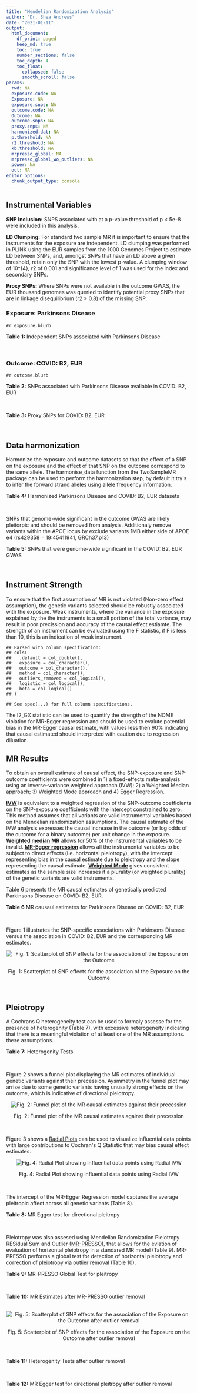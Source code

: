 ```yaml
---
title: "Mendelian Randomization Analysis"
author: "Dr. Shea Andrews"
date: "2021-01-11"
output:
  html_document:
    df_print: paged
    keep_md: true
    toc: true
    number_sections: false
    toc_depth: 4
    toc_float:
      collapsed: false
      smooth_scroll: false
params:
  rwd: NA
  exposure.code: NA
  Exposure: NA
  exposure.snps: NA
  outcome.code: NA
  Outcome: NA
  outcome.snps: NA
  proxy.snps: NA
  harmonized.dat: NA
  p.threshold: NA
  r2.threshold: NA
  kb.threshold: NA
  mrpresso_global: NA
  mrpresso_global_wo_outliers: NA
  power: NA
  out: NA
editor_options:
  chunk_output_type: console
---
```







## Instrumental Variables
**SNP Inclusion:** SNPS associated with at a p-value threshold of p < 5e-8 were included in this analysis.
<br>

**LD Clumping:** For standard two sample MR it is important to ensure that the instruments for the exposure are independent. LD clumping was performed in PLINK using the EUR samples from the 1000 Genomes Project to estimate LD between SNPs, and, amongst SNPs that have an LD above a given threshold, retain only the SNP with the lowest p-value. A clumping window of 10^{4}, r2 of 0.001 and significance level of 1 was used for the index and secondary SNPs.
<br>

**Proxy SNPs:** Where SNPs were not available in the outcome GWAS, the EUR thousand genomes was queried to identify potential proxy SNPs that are in linkage disequilibrium (r2 > 0.8) of the missing SNP.
<br>

### Exposure: Parkinsons Disease
`#r exposure.blurb`
<br>

**Table 1:** Independent SNPs associated with Parkinsons Disease
<div data-pagedtable="false">
  <script data-pagedtable-source type="application/json">
{"columns":[{"label":["SNP"],"name":[1],"type":["chr"],"align":["left"]},{"label":["CHROM"],"name":[2],"type":["dbl"],"align":["right"]},{"label":["POS"],"name":[3],"type":["dbl"],"align":["right"]},{"label":["REF"],"name":[4],"type":["chr"],"align":["left"]},{"label":["ALT"],"name":[5],"type":["chr"],"align":["left"]},{"label":["AF"],"name":[6],"type":["dbl"],"align":["right"]},{"label":["BETA"],"name":[7],"type":["dbl"],"align":["right"]},{"label":["SE"],"name":[8],"type":["dbl"],"align":["right"]},{"label":["Z"],"name":[9],"type":["dbl"],"align":["right"]},{"label":["P"],"name":[10],"type":["dbl"],"align":["right"]},{"label":["N"],"name":[11],"type":["dbl"],"align":["right"]},{"label":["TRAIT"],"name":[12],"type":["chr"],"align":["left"]}],"data":[{"1":"rs35749011","2":"1","3":"155135036","4":"G","5":"A","6":"0.0191","7":"0.7508","8":"0.0659","9":"11.393020","10":"5.022e-30","11":"482730","12":"parkinsons_disease"},{"1":"rs823106","2":"1","3":"205656453","4":"G","5":"C","6":"0.8488","7":"-0.1492","8":"0.0239","9":"-6.242678","10":"4.100e-10","11":"482730","12":"parkinsons_disease"},{"1":"rs4488803","2":"3","3":"58218352","4":"G","5":"A","6":"0.3746","7":"-0.1136","8":"0.0199","9":"-5.708543","10":"1.076e-08","11":"482730","12":"parkinsons_disease"},{"1":"rs34311866","2":"4","3":"951947","4":"T","5":"C","6":"0.1958","7":"0.2272","8":"0.0231","9":"9.835500","10":"7.974e-23","11":"482730","12":"parkinsons_disease"},{"1":"rs4698412","2":"4","3":"15737348","4":"G","5":"A","6":"0.5530","7":"0.1258","8":"0.0168","9":"7.488095","10":"7.049e-14","11":"482730","12":"parkinsons_disease"},{"1":"rs7695720","2":"4","3":"77183300","4":"A","5":"C","6":"0.2091","7":"-0.1255","8":"0.0208","9":"-6.033650","10":"1.528e-09","11":"482730","12":"parkinsons_disease"},{"1":"rs356203","2":"4","3":"90666041","4":"C","5":"T","6":"0.6169","7":"-0.2398","8":"0.0178","9":"-13.471910","10":"3.007e-41","11":"482730","12":"parkinsons_disease"},{"1":"rs75646569","2":"5","3":"60345424","4":"T","5":"G","6":"0.1117","7":"0.1916","8":"0.0266","9":"7.203010","10":"5.618e-13","11":"482730","12":"parkinsons_disease"},{"1":"rs35265698","2":"6","3":"32561334","4":"C","5":"G","6":"0.1547","7":"-0.2000","8":"0.0303","9":"-6.600660","10":"3.927e-11","11":"480593","12":"parkinsons_disease"},{"1":"rs858295","2":"7","3":"23245569","4":"A","5":"G","6":"0.3947","7":"-0.1039","8":"0.0176","9":"-5.903410","10":"3.831e-09","11":"482730","12":"parkinsons_disease"},{"1":"rs620490","2":"8","3":"16697579","4":"T","5":"G","6":"0.2762","7":"-0.1174","8":"0.0190","9":"-6.178950","10":"6.456e-10","11":"482730","12":"parkinsons_disease"},{"1":"rs144814361","2":"10","3":"121410917","4":"C","5":"T","6":"0.0174","7":"0.4411","8":"0.0680","9":"6.486765","10":"9.065e-11","11":"482730","12":"parkinsons_disease"},{"1":"rs75505347","2":"12","3":"40885549","4":"C","5":"T","6":"0.0195","7":"0.3917","8":"0.0674","9":"5.811573","10":"6.117e-09","11":"482730","12":"parkinsons_disease"},{"1":"rs10847864","2":"12","3":"123326598","4":"G","5":"T","6":"0.3625","7":"0.1274","8":"0.0179","9":"7.117318","10":"9.812e-13","11":"482730","12":"parkinsons_disease"},{"1":"rs4774417","2":"15","3":"61993702","4":"G","5":"A","6":"0.7397","7":"0.1052","8":"0.0192","9":"5.479167","10":"4.626e-08","11":"482730","12":"parkinsons_disease"},{"1":"rs12934900","2":"16","3":"30923602","4":"A","5":"T","6":"0.6571","7":"0.1215","8":"0.0184","9":"6.603260","10":"4.331e-11","11":"482730","12":"parkinsons_disease"},{"1":"rs4566208","2":"17","3":"16010920","4":"A","5":"G","6":"0.5659","7":"-0.0957","8":"0.0174","9":"-5.500000","10":"3.884e-08","11":"482730","12":"parkinsons_disease"},{"1":"rs58879558","2":"17","3":"44095467","4":"T","5":"C","6":"0.2229","7":"-0.2383","8":"0.0250","9":"-9.532000","10":"1.363e-21","11":"482730","12":"parkinsons_disease"},{"1":"rs4588066","2":"18","3":"40672964","4":"G","5":"A","6":"0.3260","7":"0.1046","8":"0.0178","9":"5.876404","10":"4.453e-09","11":"482730","12":"parkinsons_disease"}],"options":{"columns":{"min":{},"max":[10]},"rows":{"min":[10],"max":[10]},"pages":{}}}
  </script>
</div>
<br>

### Outcome: COVID: B2, EUR
`#r outcome.blurb`
<br>

**Table 2:** SNPs associated with Parkinsons Disease avaliable in COVID: B2, EUR
<div data-pagedtable="false">
  <script data-pagedtable-source type="application/json">
{"columns":[{"label":["SNP"],"name":[1],"type":["chr"],"align":["left"]},{"label":["CHROM"],"name":[2],"type":["dbl"],"align":["right"]},{"label":["POS"],"name":[3],"type":["dbl"],"align":["right"]},{"label":["REF"],"name":[4],"type":["chr"],"align":["left"]},{"label":["ALT"],"name":[5],"type":["chr"],"align":["left"]},{"label":["AF"],"name":[6],"type":["dbl"],"align":["right"]},{"label":["BETA"],"name":[7],"type":["dbl"],"align":["right"]},{"label":["SE"],"name":[8],"type":["dbl"],"align":["right"]},{"label":["Z"],"name":[9],"type":["dbl"],"align":["right"]},{"label":["P"],"name":[10],"type":["dbl"],"align":["right"]},{"label":["N"],"name":[11],"type":["dbl"],"align":["right"]},{"label":["TRAIT"],"name":[12],"type":["chr"],"align":["left"]}],"data":[{"1":"rs35749011","2":"1","3":"155135036","4":"G","5":"A","6":"0.01338","7":"0.0121030","8":"0.086699","9":"0.1395979","10":"8.890e-01","11":"1622735","12":"COVID_B2__EUR"},{"1":"rs823106","2":"1","3":"205656453","4":"G","5":"C","6":"0.86340","7":"-0.0322630","8":"0.024334","9":"-1.3258404","10":"1.849e-01","11":"1887658","12":"COVID_B2__EUR"},{"1":"rs4488803","2":"3","3":"58218352","4":"G","5":"A","6":"0.40440","7":"0.0110790","8":"0.019751","9":"0.5609336","10":"5.748e-01","11":"1876981","12":"COVID_B2__EUR"},{"1":"rs34311866","2":"4","3":"951947","4":"T","5":"C","6":"0.19460","7":"0.0415090","8":"0.022869","9":"1.8150772","10":"6.951e-02","11":"1887658","12":"COVID_B2__EUR"},{"1":"rs4698412","2":"4","3":"15737348","4":"G","5":"A","6":"0.55280","7":"0.0035500","8":"0.017580","9":"0.2019340","10":"8.400e-01","11":"1887037","12":"COVID_B2__EUR"},{"1":"rs7695720","2":"4","3":"77183300","4":"A","5":"C","6":"0.20840","7":"-0.0632540","8":"0.023735","9":"-2.6650095","10":"7.699e-03","11":"1876989","12":"COVID_B2__EUR"},{"1":"rs356203","2":"4","3":"90666041","4":"C","5":"T","6":"0.63270","7":"0.0043166","8":"0.018069","9":"0.2388953","10":"8.112e-01","11":"1887045","12":"COVID_B2__EUR"},{"1":"rs75646569","2":"5","3":"60345424","4":"T","5":"G","6":"0.10590","7":"0.0100510","8":"0.027989","9":"0.3591054","10":"7.195e-01","11":"1887658","12":"COVID_B2__EUR"},{"1":"rs35265698","2":"6","3":"32561334","4":"C","5":"G","6":"0.17170","7":"-0.0479660","8":"0.024382","9":"-1.9672709","10":"4.916e-02","11":"1691229","12":"COVID_B2__EUR"},{"1":"rs858295","2":"7","3":"23245569","4":"A","5":"G","6":"0.39270","7":"-0.0057545","8":"0.017942","9":"-0.3207279","10":"7.484e-01","11":"1887037","12":"COVID_B2__EUR"},{"1":"rs620490","2":"8","3":"16697579","4":"T","5":"G","6":"0.29150","7":"-0.0176170","8":"0.019587","9":"-0.8994231","10":"3.684e-01","11":"1886424","12":"COVID_B2__EUR"},{"1":"rs144814361","2":"10","3":"121410917","4":"C","5":"T","6":"0.01592","7":"-0.0745590","8":"0.083869","9":"-0.8889935","10":"3.740e-01","11":"1855205","12":"COVID_B2__EUR"},{"1":"rs75505347","2":"12","3":"40885549","4":"C","5":"T","6":"0.01889","7":"0.0414750","8":"0.063875","9":"0.6493151","10":"5.161e-01","11":"1887045","12":"COVID_B2__EUR"},{"1":"rs10847864","2":"12","3":"123326598","4":"G","5":"T","6":"0.33920","7":"0.0033181","8":"0.022559","9":"0.1470854","10":"8.831e-01","11":"1582360","12":"COVID_B2__EUR"},{"1":"rs4774417","2":"15","3":"61993702","4":"G","5":"A","6":"0.70880","7":"0.0223810","8":"0.022177","9":"1.0091987","10":"3.129e-01","11":"1874986","12":"COVID_B2__EUR"},{"1":"rs12934900","2":"16","3":"30923602","4":"A","5":"T","6":"0.63320","7":"0.0043542","8":"0.019891","9":"0.2189030","10":"8.267e-01","11":"1877602","12":"COVID_B2__EUR"},{"1":"rs4566208","2":"17","3":"16010920","4":"A","5":"G","6":"0.55460","7":"0.0253460","8":"0.018995","9":"1.3343511","10":"1.821e-01","11":"1204013","12":"COVID_B2__EUR"},{"1":"rs58879558","2":"17","3":"44095467","4":"T","5":"C","6":"0.21360","7":"-0.1078600","8":"0.020895","9":"-5.1620005","10":"2.442e-07","11":"1648947","12":"COVID_B2__EUR"},{"1":"rs4588066","2":"18","3":"40672964","4":"G","5":"A","6":"0.33040","7":"-0.0119280","8":"0.018597","9":"-0.6413938","10":"5.213e-01","11":"1887658","12":"COVID_B2__EUR"}],"options":{"columns":{"min":{},"max":[10]},"rows":{"min":[10],"max":[10]},"pages":{}}}
  </script>
</div>
<br>

**Table 3:** Proxy SNPs for COVID: B2, EUR
<div data-pagedtable="false">
  <script data-pagedtable-source type="application/json">
{"columns":[{"label":["proxy.outcome"],"name":[1],"type":["lgl"],"align":["right"]},{"label":["target_snp"],"name":[2],"type":["lgl"],"align":["right"]},{"label":["proxy_snp"],"name":[3],"type":["lgl"],"align":["right"]},{"label":["ld.r2"],"name":[4],"type":["lgl"],"align":["right"]},{"label":["Dprime"],"name":[5],"type":["lgl"],"align":["right"]},{"label":["ref.proxy"],"name":[6],"type":["lgl"],"align":["right"]},{"label":["alt.proxy"],"name":[7],"type":["lgl"],"align":["right"]},{"label":["CHROM"],"name":[8],"type":["lgl"],"align":["right"]},{"label":["POS"],"name":[9],"type":["lgl"],"align":["right"]},{"label":["ALT.proxy"],"name":[10],"type":["lgl"],"align":["right"]},{"label":["REF.proxy"],"name":[11],"type":["lgl"],"align":["right"]},{"label":["AF"],"name":[12],"type":["lgl"],"align":["right"]},{"label":["BETA"],"name":[13],"type":["lgl"],"align":["right"]},{"label":["SE"],"name":[14],"type":["lgl"],"align":["right"]},{"label":["P"],"name":[15],"type":["lgl"],"align":["right"]},{"label":["N"],"name":[16],"type":["lgl"],"align":["right"]},{"label":["ref"],"name":[17],"type":["lgl"],"align":["right"]},{"label":["alt"],"name":[18],"type":["lgl"],"align":["right"]},{"label":["ALT"],"name":[19],"type":["lgl"],"align":["right"]},{"label":["REF"],"name":[20],"type":["lgl"],"align":["right"]},{"label":["PHASE"],"name":[21],"type":["lgl"],"align":["right"]}],"data":[{"1":"NA","2":"NA","3":"NA","4":"NA","5":"NA","6":"NA","7":"NA","8":"NA","9":"NA","10":"NA","11":"NA","12":"NA","13":"NA","14":"NA","15":"NA","16":"NA","17":"NA","18":"NA","19":"NA","20":"NA","21":"NA"}],"options":{"columns":{"min":{},"max":[10]},"rows":{"min":[10],"max":[10]},"pages":{}}}
  </script>
</div>
<br>

## Data harmonization
Harmonize the exposure and outcome datasets so that the effect of a SNP on the exposure and the effect of that SNP on the outcome correspond to the same allele. The harmonise_data function from the TwoSampleMR package can be used to perform the harmonization step, by default it try's to infer the forward strand alleles using allele frequency information.
<br>

**Table 4:** Harmonized Parkinsons Disease and COVID: B2, EUR datasets
<div data-pagedtable="false">
  <script data-pagedtable-source type="application/json">
{"columns":[{"label":["SNP"],"name":[1],"type":["chr"],"align":["left"]},{"label":["effect_allele.exposure"],"name":[2],"type":["chr"],"align":["left"]},{"label":["other_allele.exposure"],"name":[3],"type":["chr"],"align":["left"]},{"label":["effect_allele.outcome"],"name":[4],"type":["chr"],"align":["left"]},{"label":["other_allele.outcome"],"name":[5],"type":["chr"],"align":["left"]},{"label":["beta.exposure"],"name":[6],"type":["dbl"],"align":["right"]},{"label":["beta.outcome"],"name":[7],"type":["dbl"],"align":["right"]},{"label":["eaf.exposure"],"name":[8],"type":["dbl"],"align":["right"]},{"label":["eaf.outcome"],"name":[9],"type":["dbl"],"align":["right"]},{"label":["remove"],"name":[10],"type":["lgl"],"align":["right"]},{"label":["palindromic"],"name":[11],"type":["lgl"],"align":["right"]},{"label":["ambiguous"],"name":[12],"type":["lgl"],"align":["right"]},{"label":["id.outcome"],"name":[13],"type":["chr"],"align":["left"]},{"label":["chr.outcome"],"name":[14],"type":["dbl"],"align":["right"]},{"label":["pos.outcome"],"name":[15],"type":["dbl"],"align":["right"]},{"label":["se.outcome"],"name":[16],"type":["dbl"],"align":["right"]},{"label":["z.outcome"],"name":[17],"type":["dbl"],"align":["right"]},{"label":["pval.outcome"],"name":[18],"type":["dbl"],"align":["right"]},{"label":["samplesize.outcome"],"name":[19],"type":["dbl"],"align":["right"]},{"label":["outcome"],"name":[20],"type":["chr"],"align":["left"]},{"label":["mr_keep.outcome"],"name":[21],"type":["lgl"],"align":["right"]},{"label":["pval_origin.outcome"],"name":[22],"type":["chr"],"align":["left"]},{"label":["chr.exposure"],"name":[23],"type":["dbl"],"align":["right"]},{"label":["pos.exposure"],"name":[24],"type":["dbl"],"align":["right"]},{"label":["se.exposure"],"name":[25],"type":["dbl"],"align":["right"]},{"label":["z.exposure"],"name":[26],"type":["dbl"],"align":["right"]},{"label":["pval.exposure"],"name":[27],"type":["dbl"],"align":["right"]},{"label":["samplesize.exposure"],"name":[28],"type":["dbl"],"align":["right"]},{"label":["exposure"],"name":[29],"type":["chr"],"align":["left"]},{"label":["mr_keep.exposure"],"name":[30],"type":["lgl"],"align":["right"]},{"label":["pval_origin.exposure"],"name":[31],"type":["chr"],"align":["left"]},{"label":["id.exposure"],"name":[32],"type":["chr"],"align":["left"]},{"label":["action"],"name":[33],"type":["dbl"],"align":["right"]},{"label":["mr_keep"],"name":[34],"type":["lgl"],"align":["right"]},{"label":["pt"],"name":[35],"type":["dbl"],"align":["right"]},{"label":["pleitropy_keep"],"name":[36],"type":["lgl"],"align":["right"]},{"label":["mrpresso_RSSobs"],"name":[37],"type":["dbl"],"align":["right"]},{"label":["mrpresso_pval"],"name":[38],"type":["chr"],"align":["left"]},{"label":["mrpresso_keep"],"name":[39],"type":["lgl"],"align":["right"]}],"data":[{"1":"rs10847864","2":"T","3":"G","4":"T","5":"G","6":"0.1274","7":"0.0033181","8":"0.3625","9":"0.33920","10":"FALSE","11":"FALSE","12":"FALSE","13":"XVoLrb","14":"12","15":"123326598","16":"0.022559","17":"0.1470854","18":"8.831e-01","19":"1582360","20":"covidhgi2020B2v5alleur","21":"TRUE","22":"reported","23":"12","24":"123326598","25":"0.0179","26":"7.117318","27":"9.812e-13","28":"482730","29":"Nalls2019pd","30":"TRUE","31":"reported","32":"6tIKhH","33":"2","34":"TRUE","35":"5e-08","36":"TRUE","37":"1.338580e-04","38":"1","39":"TRUE"},{"1":"rs12934900","2":"T","3":"A","4":"T","5":"A","6":"0.1215","7":"0.0043542","8":"0.6571","9":"0.63320","10":"FALSE","11":"TRUE","12":"FALSE","13":"XVoLrb","14":"16","15":"30923602","16":"0.019891","17":"0.2189030","18":"8.267e-01","19":"1877602","20":"covidhgi2020B2v5alleur","21":"TRUE","22":"reported","23":"16","24":"30923602","25":"0.0184","26":"6.603260","27":"4.331e-11","28":"482730","29":"Nalls2019pd","30":"TRUE","31":"reported","32":"6tIKhH","33":"2","34":"TRUE","35":"5e-08","36":"TRUE","37":"9.721327e-05","38":"1","39":"TRUE"},{"1":"rs144814361","2":"T","3":"C","4":"T","5":"C","6":"0.4411","7":"-0.0745590","8":"0.0174","9":"0.01592","10":"FALSE","11":"FALSE","12":"FALSE","13":"XVoLrb","14":"10","15":"121410917","16":"0.083869","17":"-0.8889935","18":"3.740e-01","19":"1855205","20":"covidhgi2020B2v5alleur","21":"TRUE","22":"reported","23":"10","24":"121410917","25":"0.0680","26":"6.486765","27":"9.065e-11","28":"482730","29":"Nalls2019pd","30":"TRUE","31":"reported","32":"6tIKhH","33":"2","34":"TRUE","35":"5e-08","36":"TRUE","37":"1.646519e-02","38":"1","39":"TRUE"},{"1":"rs34311866","2":"C","3":"T","4":"C","5":"T","6":"0.2272","7":"0.0415090","8":"0.1958","9":"0.19460","10":"FALSE","11":"FALSE","12":"FALSE","13":"XVoLrb","14":"4","15":"951947","16":"0.022869","17":"1.8150772","18":"6.951e-02","19":"1887658","20":"covidhgi2020B2v5alleur","21":"TRUE","22":"reported","23":"4","24":"951947","25":"0.0231","26":"9.835500","27":"7.974e-23","28":"482730","29":"Nalls2019pd","30":"TRUE","31":"reported","32":"6tIKhH","33":"2","34":"TRUE","35":"5e-08","36":"TRUE","37":"2.978127e-04","38":"1","39":"TRUE"},{"1":"rs35265698","2":"G","3":"C","4":"G","5":"C","6":"-0.2000","7":"-0.0479660","8":"0.1547","9":"0.17170","10":"FALSE","11":"TRUE","12":"FALSE","13":"XVoLrb","14":"6","15":"32561334","16":"0.024382","17":"-1.9672709","18":"4.916e-02","19":"1691229","20":"covidhgi2020B2v5alleur","21":"TRUE","22":"reported","23":"6","24":"32561334","25":"0.0303","26":"-6.600660","27":"3.927e-11","28":"480593","29":"Nalls2019pd","30":"TRUE","31":"reported","32":"6tIKhH","33":"2","34":"TRUE","35":"5e-08","36":"TRUE","37":"7.247593e-04","38":"1","39":"TRUE"},{"1":"rs356203","2":"T","3":"C","4":"T","5":"C","6":"-0.2398","7":"0.0043166","8":"0.6169","9":"0.63270","10":"FALSE","11":"FALSE","12":"FALSE","13":"XVoLrb","14":"4","15":"90666041","16":"0.018069","17":"0.2388953","18":"8.112e-01","19":"1887045","20":"covidhgi2020B2v5alleur","21":"TRUE","22":"reported","23":"4","24":"90666041","25":"0.0178","26":"-13.471910","27":"3.007e-41","28":"482730","29":"Nalls2019pd","30":"TRUE","31":"reported","32":"6tIKhH","33":"2","34":"TRUE","35":"5e-08","36":"TRUE","37":"1.460384e-03","38":"0.95","39":"TRUE"},{"1":"rs35749011","2":"A","3":"G","4":"A","5":"G","6":"0.7508","7":"0.0121030","8":"0.0191","9":"0.01338","10":"FALSE","11":"FALSE","12":"FALSE","13":"XVoLrb","14":"1","15":"155135036","16":"0.086699","17":"0.1395979","18":"8.890e-01","19":"1622735","20":"covidhgi2020B2v5alleur","21":"TRUE","22":"reported","23":"1","24":"155135036","25":"0.0659","26":"11.393020","27":"5.022e-30","28":"482730","29":"Nalls2019pd","30":"TRUE","31":"reported","32":"6tIKhH","33":"2","34":"TRUE","35":"5e-08","36":"TRUE","37":"6.289609e-03","38":"1","39":"TRUE"},{"1":"rs4488803","2":"A","3":"G","4":"A","5":"G","6":"-0.1136","7":"0.0110790","8":"0.3746","9":"0.40440","10":"FALSE","11":"FALSE","12":"FALSE","13":"XVoLrb","14":"3","15":"58218352","16":"0.019751","17":"0.5609336","18":"5.748e-01","19":"1876981","20":"covidhgi2020B2v5alleur","21":"TRUE","22":"reported","23":"3","24":"58218352","25":"0.0199","26":"-5.708543","27":"1.076e-08","28":"482730","29":"Nalls2019pd","30":"TRUE","31":"reported","32":"6tIKhH","33":"2","34":"TRUE","35":"5e-08","36":"TRUE","37":"6.167049e-04","38":"1","39":"TRUE"},{"1":"rs4566208","2":"G","3":"A","4":"G","5":"A","6":"-0.0957","7":"0.0253460","8":"0.5659","9":"0.55460","10":"FALSE","11":"FALSE","12":"FALSE","13":"XVoLrb","14":"17","15":"16010920","16":"0.018995","17":"1.3343511","18":"1.821e-01","19":"1204013","20":"covidhgi2020B2v5alleur","21":"TRUE","22":"reported","23":"17","24":"16010920","25":"0.0174","26":"-5.500000","27":"3.884e-08","28":"482730","29":"Nalls2019pd","30":"TRUE","31":"reported","32":"6tIKhH","33":"2","34":"TRUE","35":"5e-08","36":"TRUE","37":"1.382216e-03","38":"0.9139","39":"TRUE"},{"1":"rs4588066","2":"A","3":"G","4":"A","5":"G","6":"0.1046","7":"-0.0119280","8":"0.3260","9":"0.33040","10":"FALSE","11":"FALSE","12":"FALSE","13":"XVoLrb","14":"18","15":"40672964","16":"0.018597","17":"-0.6413938","18":"5.213e-01","19":"1887658","20":"covidhgi2020B2v5alleur","21":"TRUE","22":"reported","23":"18","24":"40672964","25":"0.0178","26":"5.876404","27":"4.453e-09","28":"482730","29":"Nalls2019pd","30":"TRUE","31":"reported","32":"6tIKhH","33":"2","34":"TRUE","35":"5e-08","36":"TRUE","37":"6.058739e-04","38":"1","39":"TRUE"},{"1":"rs4698412","2":"A","3":"G","4":"A","5":"G","6":"0.1258","7":"0.0035500","8":"0.5530","9":"0.55280","10":"FALSE","11":"FALSE","12":"FALSE","13":"XVoLrb","14":"4","15":"15737348","16":"0.017580","17":"0.2019340","18":"8.400e-01","19":"1887037","20":"covidhgi2020B2v5alleur","21":"TRUE","22":"reported","23":"4","24":"15737348","25":"0.0168","26":"7.488095","27":"7.049e-14","28":"482730","29":"Nalls2019pd","30":"TRUE","31":"reported","32":"6tIKhH","33":"2","34":"TRUE","35":"5e-08","36":"TRUE","37":"1.291067e-04","38":"1","39":"TRUE"},{"1":"rs4774417","2":"A","3":"G","4":"A","5":"G","6":"0.1052","7":"0.0223810","8":"0.7397","9":"0.70880","10":"FALSE","11":"FALSE","12":"FALSE","13":"XVoLrb","14":"15","15":"61993702","16":"0.022177","17":"1.0091987","18":"3.129e-01","19":"1874986","20":"covidhgi2020B2v5alleur","21":"TRUE","22":"reported","23":"15","24":"61993702","25":"0.0192","26":"5.479167","27":"4.626e-08","28":"482730","29":"Nalls2019pd","30":"TRUE","31":"reported","32":"6tIKhH","33":"2","34":"TRUE","35":"5e-08","36":"TRUE","37":"1.127121e-04","38":"1","39":"TRUE"},{"1":"rs58879558","2":"C","3":"T","4":"C","5":"T","6":"-0.2383","7":"-0.1078600","8":"0.2229","9":"0.21360","10":"FALSE","11":"FALSE","12":"FALSE","13":"XVoLrb","14":"17","15":"44095467","16":"0.020895","17":"-5.1620005","18":"2.442e-07","19":"1648947","20":"covidhgi2020B2v5alleur","21":"TRUE","22":"reported","23":"17","24":"44095467","25":"0.0250","26":"-9.532000","27":"1.363e-21","28":"482730","29":"Nalls2019pd","30":"TRUE","31":"reported","32":"6tIKhH","33":"2","34":"TRUE","35":"5e-08","36":"TRUE","37":"8.534127e-03","38":"<0.0019","39":"FALSE"},{"1":"rs620490","2":"G","3":"T","4":"G","5":"T","6":"-0.1174","7":"-0.0176170","8":"0.2762","9":"0.29150","10":"FALSE","11":"FALSE","12":"FALSE","13":"XVoLrb","14":"8","15":"16697579","16":"0.019587","17":"-0.8994231","18":"3.684e-01","19":"1886424","20":"covidhgi2020B2v5alleur","21":"TRUE","22":"reported","23":"8","24":"16697579","25":"0.0190","26":"-6.178950","27":"6.456e-10","28":"482730","29":"Nalls2019pd","30":"TRUE","31":"reported","32":"6tIKhH","33":"2","34":"TRUE","35":"5e-08","36":"TRUE","37":"1.920203e-05","38":"1","39":"TRUE"},{"1":"rs75505347","2":"T","3":"C","4":"T","5":"C","6":"0.3917","7":"0.0414750","8":"0.0195","9":"0.01889","10":"FALSE","11":"FALSE","12":"FALSE","13":"XVoLrb","14":"12","15":"40885549","16":"0.063875","17":"0.6493151","18":"5.161e-01","19":"1887045","20":"covidhgi2020B2v5alleur","21":"TRUE","22":"reported","23":"12","24":"40885549","25":"0.0674","26":"5.811573","27":"6.117e-09","28":"482730","29":"Nalls2019pd","30":"TRUE","31":"reported","32":"6tIKhH","33":"2","34":"TRUE","35":"5e-08","36":"TRUE","37":"1.099321e-05","38":"1","39":"TRUE"},{"1":"rs75646569","2":"G","3":"T","4":"G","5":"T","6":"0.1916","7":"0.0100510","8":"0.1117","9":"0.10590","10":"FALSE","11":"FALSE","12":"FALSE","13":"XVoLrb","14":"5","15":"60345424","16":"0.027989","17":"0.3591054","18":"7.195e-01","19":"1887658","20":"covidhgi2020B2v5alleur","21":"TRUE","22":"reported","23":"5","24":"60345424","25":"0.0266","26":"7.203010","27":"5.618e-13","28":"482730","29":"Nalls2019pd","30":"TRUE","31":"reported","32":"6tIKhH","33":"2","34":"TRUE","35":"5e-08","36":"TRUE","37":"1.528409e-04","38":"1","39":"TRUE"},{"1":"rs7695720","2":"C","3":"A","4":"C","5":"A","6":"-0.1255","7":"-0.0632540","8":"0.2091","9":"0.20840","10":"FALSE","11":"FALSE","12":"FALSE","13":"XVoLrb","14":"4","15":"77183300","16":"0.023735","17":"-2.6650095","18":"7.699e-03","19":"1876989","20":"covidhgi2020B2v5alleur","21":"TRUE","22":"reported","23":"4","24":"77183300","25":"0.0208","26":"-6.033650","27":"1.528e-09","28":"482730","29":"Nalls2019pd","30":"TRUE","31":"reported","32":"6tIKhH","33":"2","34":"TRUE","35":"5e-08","36":"TRUE","37":"2.531222e-03","38":"0.6783","39":"TRUE"},{"1":"rs823106","2":"C","3":"G","4":"C","5":"G","6":"-0.1492","7":"-0.0322630","8":"0.8488","9":"0.86340","10":"FALSE","11":"TRUE","12":"FALSE","13":"XVoLrb","14":"1","15":"205656453","16":"0.024334","17":"-1.3258404","18":"1.849e-01","19":"1887658","20":"covidhgi2020B2v5alleur","21":"TRUE","22":"reported","23":"1","24":"205656453","25":"0.0239","26":"-6.242678","27":"4.100e-10","28":"482730","29":"Nalls2019pd","30":"TRUE","31":"reported","32":"6tIKhH","33":"2","34":"TRUE","35":"5e-08","36":"TRUE","37":"2.505098e-04","38":"1","39":"TRUE"},{"1":"rs858295","2":"G","3":"A","4":"G","5":"A","6":"-0.1039","7":"-0.0057545","8":"0.3947","9":"0.39270","10":"FALSE","11":"FALSE","12":"FALSE","13":"XVoLrb","14":"7","15":"23245569","16":"0.017942","17":"-0.3207279","18":"7.484e-01","19":"1887037","20":"covidhgi2020B2v5alleur","21":"TRUE","22":"reported","23":"7","24":"23245569","25":"0.0176","26":"-5.903410","27":"3.831e-09","28":"482730","29":"Nalls2019pd","30":"TRUE","31":"reported","32":"6tIKhH","33":"2","34":"TRUE","35":"5e-08","36":"TRUE","37":"3.968793e-05","38":"1","39":"TRUE"}],"options":{"columns":{"min":{},"max":[10]},"rows":{"min":[10],"max":[10]},"pages":{}}}
  </script>
</div>
<br>

SNPs that genome-wide significant in the outcome GWAS are likely pleitorpic and should be removed from analysis. Additionaly remove variants within the APOE locus by exclude variants 1MB either side of APOE e4 (rs429358 = 19:45411941, GRCh37.p13)
<br>


**Table 5:** SNPs that were genome-wide significant in the COVID: B2, EUR GWAS
<div data-pagedtable="false">
  <script data-pagedtable-source type="application/json">
{"columns":[{"label":["SNP"],"name":[1],"type":["chr"],"align":["left"]},{"label":["chr.outcome"],"name":[2],"type":["dbl"],"align":["right"]},{"label":["pos.outcome"],"name":[3],"type":["dbl"],"align":["right"]},{"label":["pval.exposure"],"name":[4],"type":["dbl"],"align":["right"]},{"label":["pval.outcome"],"name":[5],"type":["dbl"],"align":["right"]}],"data":[],"options":{"columns":{"min":{},"max":[10]},"rows":{"min":[10],"max":[10]},"pages":{}}}
  </script>
</div>
<br>


## Instrument Strength
To ensure that the first assumption of MR is not violated (Non-zero effect assumption), the genetic variants selected should be robustly associated with the exposure. Weak instruments, where the variance in the exposure explained by the the instruments is a small portion of the total variance, may result in poor precission and accuracy of the causal effect estiamte. The strength of an instrument can be evaluated using the F statistic, if F is less than 10, this is an indication of weak instrument.


```
## Parsed with column specification:
## cols(
##   .default = col_double(),
##   exposure = col_character(),
##   outcome = col_character(),
##   method = col_character(),
##   outliers_removed = col_logical(),
##   logistic = col_logical(),
##   beta = col_logical()
## )
```

```
## See spec(...) for full column specifications.
```

<div data-pagedtable="false">
  <script data-pagedtable-source type="application/json">
{"columns":[{"label":["outliers_removed"],"name":[1],"type":["lgl"],"align":["right"]},{"label":["pve.exposure"],"name":[2],"type":["dbl"],"align":["right"]},{"label":["F"],"name":[3],"type":["dbl"],"align":["right"]},{"label":["Alpha"],"name":[4],"type":["dbl"],"align":["right"]},{"label":["NCP"],"name":[5],"type":["dbl"],"align":["right"]},{"label":["Power"],"name":[6],"type":["dbl"],"align":["right"]}],"data":[{"1":"FALSE","2":"0.0007443399","3":"57.79114","4":"0.05","5":"124.81877","6":"1.0000000"},{"1":"TRUE","2":"0.0006824166","3":"55.92346","4":"0.05","5":"16.32344","6":"0.9812493"}],"options":{"columns":{"min":{},"max":[10]},"rows":{"min":[10],"max":[10]},"pages":{}}}
  </script>
</div>

The I2_GX statistic can be used to quantify the strength of the NOME violation for MR-Egger regression and should be used to evalute potential bias in the MR-Egger causal estimate, with values less then 90% indicating that causal estimated should interpreted with caution due to regression diluation.

<div data-pagedtable="false">
  <script data-pagedtable-source type="application/json">
{"columns":[{"label":["outliers_removed"],"name":[1],"type":["lgl"],"align":["right"]},{"label":["Isq_gx"],"name":[2],"type":["dbl"],"align":["right"]}],"data":[{"1":"FALSE","2":"0.8178131"},{"1":"TRUE","2":"0.7965477"}],"options":{"columns":{"min":{},"max":[10]},"rows":{"min":[10],"max":[10]},"pages":{}}}
  </script>
</div>


##  MR Results
To obtain an overall estimate of causal effect, the SNP-exposure and SNP-outcome coefficients were combined in 1) a fixed-effects meta-analysis using an inverse-variance weighted approach (IVW); 2) a Weighted Median approach; 3) Weighted Mode approach and 4) Egger Regression.


[**IVW**](https://doi.org/10.1002/gepi.21758) is equivalent to a weighted regression of the SNP-outcome coefficients on the SNP-exposure coefficients with the intercept constrained to zero. This method assumes that all variants are valid instrumental variables based on the Mendelian randomization assumptions. The causal estimate of the IVW analysis expresses the causal increase in the outcome (or log odds of the outcome for a binary outcome) per unit change in the exposure. [**Weighted median MR**](https://doi.org/10.1002/gepi.21965) allows for 50% of the instrumental variables to be invalid. [**MR-Egger regression**](https://doi.org/10.1093/ije/dyw220) allows all the instrumental variables to be subject to direct effects (i.e. horizontal pleiotropy), with the intercept representing bias in the causal estimate due to pleiotropy and the slope representing the causal estimate. [**Weighted Mode**](https://doi.org/10.1093/ije/dyx102) gives consistent estimates as the sample size increases if a plurality (or weighted plurality) of the genetic variants are valid instruments.
<br>



Table 6 presents the MR causal estimates of genetically predicted Parkinsons Disease on COVID: B2, EUR.
<br>

**Table 6** MR causaul estimates for Parkinsons Disease on COVID: B2, EUR
<div data-pagedtable="false">
  <script data-pagedtable-source type="application/json">
{"columns":[{"label":["id.exposure"],"name":[1],"type":["chr"],"align":["left"]},{"label":["id.outcome"],"name":[2],"type":["chr"],"align":["left"]},{"label":["outcome"],"name":[3],"type":["fctr"],"align":["left"]},{"label":["exposure"],"name":[4],"type":["fctr"],"align":["left"]},{"label":["method"],"name":[5],"type":["fctr"],"align":["left"]},{"label":["nsnp"],"name":[6],"type":["int"],"align":["right"]},{"label":["b"],"name":[7],"type":["dbl"],"align":["right"]},{"label":["se"],"name":[8],"type":["dbl"],"align":["right"]},{"label":["pval"],"name":[9],"type":["dbl"],"align":["right"]}],"data":[{"1":"6tIKhH","2":"XVoLrb","3":"covidhgi2020B2v5alleur","4":"Nalls2019pd","5":"Inverse variance weighted (fixed effects)","6":"19","7":"0.11403941","8":"0.03119938","9":"0.0002569992"},{"1":"6tIKhH","2":"XVoLrb","3":"covidhgi2020B2v5alleur","4":"Nalls2019pd","5":"Weighted median","6":"19","7":"0.04418447","8":"0.04864816","9":"0.3637485843"},{"1":"6tIKhH","2":"XVoLrb","3":"covidhgi2020B2v5alleur","4":"Nalls2019pd","5":"Weighted mode","6":"19","7":"0.03131264","8":"0.07271948","9":"0.6718747303"},{"1":"6tIKhH","2":"XVoLrb","3":"covidhgi2020B2v5alleur","4":"Nalls2019pd","5":"MR Egger","6":"19","7":"0.17495082","8":"0.10871749","9":"0.1259787264"}],"options":{"columns":{"min":{},"max":[10]},"rows":{"min":[10],"max":[10]},"pages":{}}}
  </script>
</div>
<br>

Figure 1 illustrates the SNP-specific associations with Parkinsons Disease versus the association in COVID: B2, EUR and the corresponding MR estimates.
<br>

<div class="figure" style="text-align: center">
<img src="/sc/arion/projects/LOAD/shea/Projects/MRcovid/results/MRcovideur/Nalls2019pd/covidhgi2020B2v5alleur/Nalls2019pd_5e-8_covidhgi2020B2v5alleur_MR_Analaysis_files/figure-html/scatter_plot-1.png" alt="Fig. 1: Scatterplot of SNP effects for the association of the Exposure on the Outcome"  />
<p class="caption">Fig. 1: Scatterplot of SNP effects for the association of the Exposure on the Outcome</p>
</div>
<br>


## Pleiotropy
A Cochrans Q heterogeneity test can be used to formaly assesse for the presence of heterogenity (Table 7), with excessive heterogeneity indicating that there is a meaningful violation of at least one of the MR assumptions.
these assumptions..
<br>

**Table 7:** Heterogenity Tests
<div data-pagedtable="false">
  <script data-pagedtable-source type="application/json">
{"columns":[{"label":["id.exposure"],"name":[1],"type":["chr"],"align":["left"]},{"label":["id.outcome"],"name":[2],"type":["chr"],"align":["left"]},{"label":["outcome"],"name":[3],"type":["fctr"],"align":["left"]},{"label":["exposure"],"name":[4],"type":["fctr"],"align":["left"]},{"label":["method"],"name":[5],"type":["fctr"],"align":["left"]},{"label":["Q"],"name":[6],"type":["dbl"],"align":["right"]},{"label":["Q_df"],"name":[7],"type":["dbl"],"align":["right"]},{"label":["Q_pval"],"name":[8],"type":["dbl"],"align":["right"]}],"data":[{"1":"6tIKhH","2":"XVoLrb","3":"covidhgi2020B2v5alleur","4":"Nalls2019pd","5":"MR Egger","6":"34.51013","7":"17","8":"0.007210034"},{"1":"6tIKhH","2":"XVoLrb","3":"covidhgi2020B2v5alleur","4":"Nalls2019pd","5":"Inverse variance weighted","6":"35.27528","7":"18","8":"0.008725936"}],"options":{"columns":{"min":{},"max":[10]},"rows":{"min":[10],"max":[10]},"pages":{}}}
  </script>
</div>
<br>

Figure 2 shows a funnel plot displaying the MR estimates of individual genetic variants against their precession. Aysmmetry in the funnel plot may arrise due to some genetic variants having unusally strong effects on the outcome, which is indicative of directional pleiotropy.
<br>

<div class="figure" style="text-align: center">
<img src="/sc/arion/projects/LOAD/shea/Projects/MRcovid/results/MRcovideur/Nalls2019pd/covidhgi2020B2v5alleur/Nalls2019pd_5e-8_covidhgi2020B2v5alleur_MR_Analaysis_files/figure-html/funnel_plot-1.png" alt="Fig. 2: Funnel plot of the MR causal estimates against their precession"  />
<p class="caption">Fig. 2: Funnel plot of the MR causal estimates against their precession</p>
</div>
<br>

Figure 3 shows a [Radial Plots](https://github.com/WSpiller/RadialMR) can be used to visualize influential data points with large contributions to Cochran's Q Statistic that may bias causal effect estimates.



<div class="figure" style="text-align: center">
<img src="/sc/arion/projects/LOAD/shea/Projects/MRcovid/results/MRcovideur/Nalls2019pd/covidhgi2020B2v5alleur/Nalls2019pd_5e-8_covidhgi2020B2v5alleur_MR_Analaysis_files/figure-html/Radial_Plot-1.png" alt="Fig. 4: Radial Plot showing influential data points using Radial IVW"  />
<p class="caption">Fig. 4: Radial Plot showing influential data points using Radial IVW</p>
</div>
<br>

The intercept of the MR-Egger Regression model captures the average pleitropic affect across all genetic variants (Table 8).
<br>

**Table 8:** MR Egger test for directional pleitropy
<div data-pagedtable="false">
  <script data-pagedtable-source type="application/json">
{"columns":[{"label":["id.exposure"],"name":[1],"type":["chr"],"align":["left"]},{"label":["id.outcome"],"name":[2],"type":["chr"],"align":["left"]},{"label":["outcome"],"name":[3],"type":["fctr"],"align":["left"]},{"label":["exposure"],"name":[4],"type":["fctr"],"align":["left"]},{"label":["egger_intercept"],"name":[5],"type":["dbl"],"align":["right"]},{"label":["se"],"name":[6],"type":["dbl"],"align":["right"]},{"label":["pval"],"name":[7],"type":["dbl"],"align":["right"]}],"data":[{"1":"6tIKhH","2":"XVoLrb","3":"covidhgi2020B2v5alleur","4":"Nalls2019pd","5":"-0.0109877","6":"0.0178971","7":"0.547385"}],"options":{"columns":{"min":{},"max":[10]},"rows":{"min":[10],"max":[10]},"pages":{}}}
  </script>
</div>
<br>

Pleiotropy was also assesed using Mendelian Randomization Pleiotropy RESidual Sum and Outlier [(MR-PRESSO)](https://doi.org/10.1038/s41588-018-0099-7), that allows for the evlation of evaluation of horizontal pleiotropy in a standared MR model (Table 9). MR-PRESSO performs a global test for detection of horizontal pleiotropy and correction of pleiotropy via outlier removal (Table 10).
<br>

**Table 9:** MR-PRESSO Global Test for pleitropy
<div data-pagedtable="false">
  <script data-pagedtable-source type="application/json">
{"columns":[{"label":["id.exposure"],"name":[1],"type":["chr"],"align":["left"]},{"label":["id.outcome"],"name":[2],"type":["chr"],"align":["left"]},{"label":["outcome"],"name":[3],"type":["chr"],"align":["left"]},{"label":["exposure"],"name":[4],"type":["chr"],"align":["left"]},{"label":["pt"],"name":[5],"type":["dbl"],"align":["right"]},{"label":["outliers_removed"],"name":[6],"type":["lgl"],"align":["right"]},{"label":["n_outliers"],"name":[7],"type":["dbl"],"align":["right"]},{"label":["RSSobs"],"name":[8],"type":["dbl"],"align":["right"]},{"label":["pval"],"name":[9],"type":["dbl"],"align":["right"]}],"data":[{"1":"6tIKhH","2":"XVoLrb","3":"covidhgi2020B2v5alleur","4":"Nalls2019pd","5":"5e-08","6":"FALSE","7":"1","8":"42.59247","9":"0.0034"}],"options":{"columns":{"min":{},"max":[10]},"rows":{"min":[10],"max":[10]},"pages":{}}}
  </script>
</div>
<br>


**Table 10:** MR Estimates after MR-PRESSO outlier removal
<div data-pagedtable="false">
  <script data-pagedtable-source type="application/json">
{"columns":[{"label":["id.exposure"],"name":[1],"type":["chr"],"align":["left"]},{"label":["id.outcome"],"name":[2],"type":["chr"],"align":["left"]},{"label":["outcome"],"name":[3],"type":["fctr"],"align":["left"]},{"label":["exposure"],"name":[4],"type":["fctr"],"align":["left"]},{"label":["method"],"name":[5],"type":["fctr"],"align":["left"]},{"label":["nsnp"],"name":[6],"type":["int"],"align":["right"]},{"label":["b"],"name":[7],"type":["dbl"],"align":["right"]},{"label":["se"],"name":[8],"type":["dbl"],"align":["right"]},{"label":["pval"],"name":[9],"type":["dbl"],"align":["right"]}],"data":[{"1":"6tIKhH","2":"XVoLrb","3":"covidhgi2020B2v5alleur","4":"Nalls2019pd","5":"Inverse variance weighted (fixed effects)","6":"18","7":"0.06495872","8":"0.03338419","9":"0.05167963"},{"1":"6tIKhH","2":"XVoLrb","3":"covidhgi2020B2v5alleur","4":"Nalls2019pd","5":"Weighted median","6":"18","7":"0.03080876","8":"0.04937678","9":"0.53265884"},{"1":"6tIKhH","2":"XVoLrb","3":"covidhgi2020B2v5alleur","4":"Nalls2019pd","5":"Weighted mode","6":"18","7":"0.02660221","8":"0.07068564","9":"0.71131590"},{"1":"6tIKhH","2":"XVoLrb","3":"covidhgi2020B2v5alleur","4":"Nalls2019pd","5":"MR Egger","6":"18","7":"0.06657441","8":"0.08627515","9":"0.45156754"}],"options":{"columns":{"min":{},"max":[10]},"rows":{"min":[10],"max":[10]},"pages":{}}}
  </script>
</div>
<br>

<div class="figure" style="text-align: center">
<img src="/sc/arion/projects/LOAD/shea/Projects/MRcovid/results/MRcovideur/Nalls2019pd/covidhgi2020B2v5alleur/Nalls2019pd_5e-8_covidhgi2020B2v5alleur_MR_Analaysis_files/figure-html/scatter_plot_outlier-1.png" alt="Fig. 5: Scatterplot of SNP effects for the association of the Exposure on the Outcome after outlier removal"  />
<p class="caption">Fig. 5: Scatterplot of SNP effects for the association of the Exposure on the Outcome after outlier removal</p>
</div>
<br>

**Table 11:** Heterogenity Tests after outlier removal
<div data-pagedtable="false">
  <script data-pagedtable-source type="application/json">
{"columns":[{"label":["id.exposure"],"name":[1],"type":["chr"],"align":["left"]},{"label":["id.outcome"],"name":[2],"type":["chr"],"align":["left"]},{"label":["outcome"],"name":[3],"type":["fctr"],"align":["left"]},{"label":["exposure"],"name":[4],"type":["fctr"],"align":["left"]},{"label":["method"],"name":[5],"type":["fctr"],"align":["left"]},{"label":["Q"],"name":[6],"type":["dbl"],"align":["right"]},{"label":["Q_df"],"name":[7],"type":["dbl"],"align":["right"]},{"label":["Q_pval"],"name":[8],"type":["dbl"],"align":["right"]}],"data":[{"1":"6tIKhH","2":"XVoLrb","3":"covidhgi2020B2v5alleur","4":"Nalls2019pd","5":"MR Egger","6":"18.20280","7":"16","8":"0.3121560"},{"1":"6tIKhH","2":"XVoLrb","3":"covidhgi2020B2v5alleur","4":"Nalls2019pd","5":"Inverse variance weighted","6":"18.20328","7":"17","8":"0.3761265"}],"options":{"columns":{"min":{},"max":[10]},"rows":{"min":[10],"max":[10]},"pages":{}}}
  </script>
</div>
<br>

**Table 12:** MR Egger test for directional pleitropy after outlier removal
<div data-pagedtable="false">
  <script data-pagedtable-source type="application/json">
{"columns":[{"label":["id.exposure"],"name":[1],"type":["chr"],"align":["left"]},{"label":["id.outcome"],"name":[2],"type":["chr"],"align":["left"]},{"label":["outcome"],"name":[3],"type":["fctr"],"align":["left"]},{"label":["exposure"],"name":[4],"type":["fctr"],"align":["left"]},{"label":["egger_intercept"],"name":[5],"type":["dbl"],"align":["right"]},{"label":["se"],"name":[6],"type":["dbl"],"align":["right"]},{"label":["pval"],"name":[7],"type":["dbl"],"align":["right"]}],"data":[{"1":"6tIKhH","2":"XVoLrb","3":"covidhgi2020B2v5alleur","4":"Nalls2019pd","5":"-0.0002815333","6":"0.01369326","7":"0.9838509"}],"options":{"columns":{"min":{},"max":[10]},"rows":{"min":[10],"max":[10]},"pages":{}}}
  </script>
</div>
<br>
